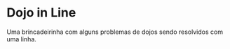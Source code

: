 Dojo in Line
============

Uma brincadeirinha com alguns problemas de dojos sendo resolvidos com uma linha. 